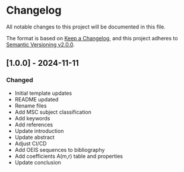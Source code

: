 # Changelog

All notable changes to this project will be documented in this file.

The format is based on [Keep a Changelog](https://keepachangelog.com/en/1.0.0/),
and this project adheres to [Semantic Versioning v2.0.0](https://semver.org/spec/v2.0.0.html).

## [1.0.0] - 2024-11-11

### Changed

- Initial template updates
- README updated
- Rename files
- Add MSC subject classification
- Add keywords
- Add references
- Update introduction
- Update abstract
- Adjust CI/CD
- Add OEIS sequences to bibliography
- Add coefficients A(m,r) table and properties
- Update conclusion
